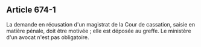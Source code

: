 Article 674-1
----
La demande en récusation d'un magistrat de la Cour de cassation, saisie en
matière pénale, doit être motivée ; elle est déposée au greffe. Le ministère
d'un avocat n'est pas obligatoire.
